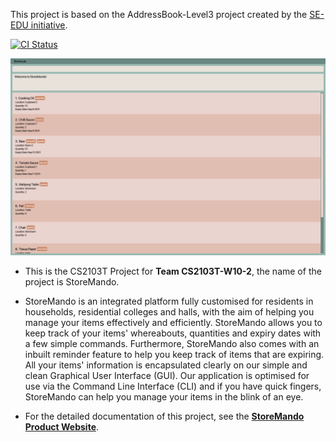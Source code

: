 This project is based on the AddressBook-Level3 project created by the [SE-EDU initiative](https://se-education.org).

[![CI Status](https://github.com/AY2021S2-CS2103T-W10-2/tp/workflows/Java%20CI/badge.svg)](https://github.com/AY2021S2-CS2103T-W10-2/tp/actions)

![Ui](docs/images/Ui.png)

* This is the CS2103T Project for **Team CS2103T-W10-2**, the name of the project is StoreMando.

* StoreMando is an integrated platform fully customised for residents in households, residential colleges and halls,
  with the aim of helping you manage your items effectively and efficiently. StoreMando allows you to keep track of your
  items' whereabouts, quantities and expiry dates with a few simple commands. Furthermore, StoreMando also comes with an
  inbuilt reminder feature to help you keep track of items that are expiring. All your items' information is
  encapsulated clearly on our simple and clean Graphical User Interface (GUI). Our application is optimised for use via
  the Command Line Interface (CLI) and if you have quick fingers, StoreMando can help you manage your items in the blink
  of an eye.

* For the detailed documentation of this project, see
  the **[StoreMando Product Website](https://ay2021s2-cs2103t-w10-2.github.io/tp/)**.
